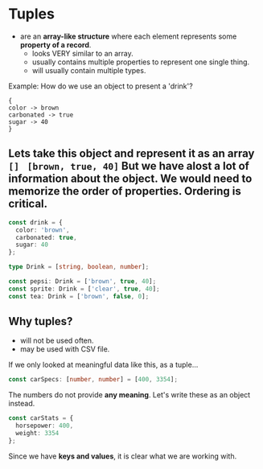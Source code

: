 # Tuples

- are an **array-like structure** where each element represents some **property of a record**.
  - looks VERY similar to an array.
  - usually contains multiple properties to represent one single thing.
  - will usually contain multiple types.

Example: How do we use an object to present a 'drink'?
```
{
color -> brown
carbonated -> true
sugar -> 40
}
```
Lets take this object and represent it as an array `[]`
` [brown, true, 40]` But we have alost a lot of information about the object. We would need to memorize the order of properties.
**Ordering is critical**. 
---
```typescript
const drink = {
  color: 'brown',
  carbonated: true,
  sugar: 40
};

type Drink = [string, boolean, number];

const pepsi: Drink = ['brown', true, 40];
const sprite: Drink = ['clear', true, 40];
const tea: Drink = ['brown', false, 0];
```

## Why tuples? 

- will not be used often. 
- may be used with CSV file. 

If we only looked at meaningful data like this, as a tuple...
```typescript
const carSpecs: [number, number] = [400, 3354];
```
The numbers do not provide **any meaning**. Let's write these as an object instead.
```typescript
const carStats = {
  horsepower: 400,
  weight: 3354
};
```
Since we have **keys and values**, it is clear what we are working with. 